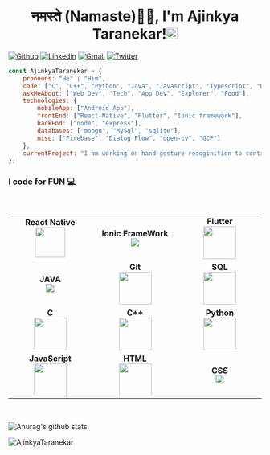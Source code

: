 <h1 align="center">नमस्ते (Namaste)🙏🏻, I'm Ajinkya Taranekar!<img src="https://github.com/TheDudeThatCode/TheDudeThatCode/blob/master/Assets/Hi.gif" width="22px"></h1>
 
 
[![Github](https://img.shields.io/badge/-Github-000?style=flat&logo=Github&logoColor=white)](https://github.com/AjinkyaTaranekar)
[![Linkedin](https://img.shields.io/badge/-LinkedIn-blue?style=flat&logo=Linkedin&logoColor=white)](https://www.linkedin.com/in/ajinkya-taranekar-8a7148168/)
[![Gmail](https://img.shields.io/badge/-Gmail-c14438?style=flat&logo=Gmail&logoColor=white)](mailto:ajinkyataranekar@gmail.com)
[![Twitter](https://img.shields.io/twitter/url/https/twitter.com/cloudposse.svg?style=social&label=Follow%20%40AjinkyaTaranekr)](https://twitter.com/AjinkyaTaranekr)

```javascript
const AjinkyaTaranekar = {
    pronouns: "He" | "Him",
    code: ["C", "C++", "Python", "Java", "Javascript", "Typescript", "Dart"],
    askMeAbout: ["Web Dev", "Tech", "App Dev", "Explorer", "Food"],
    technologies: {
        mobileApp: ["Android App"],
        frontEnd: ["React-Native", "Flutter", "Ionic framework"],
        backEnd: ["node", "express"],
        databases: ["mongo", "MySql", "sqlite"],
        misc: ["Firebase", "Dialog Flow", "open-cv", "GCP"]
    },
    currentProject: "I am working on hand gesture recoginition to control mouse",
};
```

### I code for FUN :computer:

<br>
<table>
<tbody>
 <tr>
<td align="center" width="20%">
<span><b><center>React Native</center></b></span> 
<img height=60px src="https://img.icons8.com/ultraviolet/2x/react.png"> 
</td>

<td align="center" width="20%">
<span><b><center>Ionic FrameWork</center></b></span> 
<img src="https://img.icons8.com/ios-filled/65/000000/ionic.png"/>
</td>


<td align="center" width="20%">
<span><b><center>Flutter</center></b></span> 
<img height=65px src="https://img.icons8.com/color/2x/flutter.png"> 
</td>

</tr>

<tr>
<td align="center" width="20%">
<span><b><center>JAVA</center></b></span> 
<img src="https://img.icons8.com/dusk/65/000000/java-coffee-cup-logo.png">
</td>

<td align="center" width="20%">
<span><b><center>Git</center></b></span> 
<img height=65px src="https://img.icons8.com/ios-glyphs/2x/github-2.png"> 
</td>

<td align="center" width="20%">
<span><b><center>SQL</center></b></span> 
<img height=65px src="https://img.icons8.com/ios-filled/2x/sql.png"> 
</td>
</tr>

<tr>
<td align="center" width="20%">
<span><b><center>C</center></b></span> 
<img height=65px src="https://img.icons8.com/color/65/000000/c-programming.png"> 
</td>

<td align="center" width="20%">
<span><b><center>C++</center></b></span> 
<img height=65px src="https://isocpp.org/assets/images/cpp_logo.png"> 
</td>


<td align="center" width="20%">
<span><b><center>Python</center></b></span> 
<img height=65px src="https://img.icons8.com/color/2x/python.png"> 
</td>

</tr>

<tr>
<td align="center" width="20%">
<span><b><center>JavaScript</center></b></span> 
<img height=65px src="https://img.icons8.com/color/2x/javascript.png"> 
</td>

<td align="center" width="20%">
<span><b><center>HTML</center></b></span> 
<img height=65px src="https://img.icons8.com/color/2x/html-5.png"> 
</td>

<td align="center" width="20%">
<span><b><center>CSS</center></b></span> 
<img src="https://img.icons8.com/dusk/64/000000/css3.png">
</td>

</tr>

</tbody>
</table>
</br>

![Anurag's github stats](https://github-readme-stats.vercel.app/api?username=AjinkyaTaranekar&show_icons=true&theme=radical)
<!--
**AjinkyaTaranekar/AjinkyaTaranekar** is a ✨ _special_ ✨ repository because its `README.md` (this file) appears on your GitHub profile.

Here are some ideas to get you started:

- 🔭 I’m currently working on ...
- 🌱 I’m currently learning ...
- 👯 I’m looking to collaborate on ...
- 🤔 I’m looking for help with ...
- 💬 Ask me about ...
- 📫 How to reach me: ...
- 😄 Pronouns: ...
- ⚡ Fun fact: ...
-->

<p align="left"> <img src="https://komarev.com/ghpvc/?username=devabhixda" alt="AjinkyaTaranekar" /> </p>

